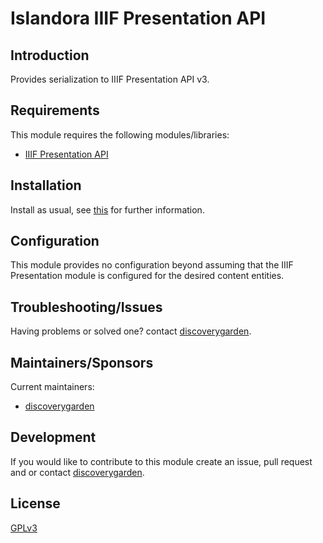 # Islandora IIIF Presentation API

## Introduction

Provides serialization to IIIF Presentation API v3.

## Requirements

This module requires the following modules/libraries:

* [IIIF Presentation API][1]

## Installation

Install as usual, see
[this](https://www.drupal.org/docs/extending-drupal/installing-modules) for
further information.

## Configuration

This module provides no configuration beyond assuming that the IIIF Presentation
module is configured for the desired content entities.

## Troubleshooting/Issues

Having problems or solved one? contact
[discoverygarden](http://support.discoverygarden.ca).

## Maintainers/Sponsors

Current maintainers:

* [discoverygarden](http://www.discoverygarden.ca)

## Development

If you would like to contribute to this module create an issue, pull request
and or contact
[discoverygarden](http://support.discoverygarden.ca).

## License

[GPLv3](http://www.gnu.org/licenses/gpl-3.0.txt)

[1]: https://github.com/discoverygarden/iiif_presentation_api
